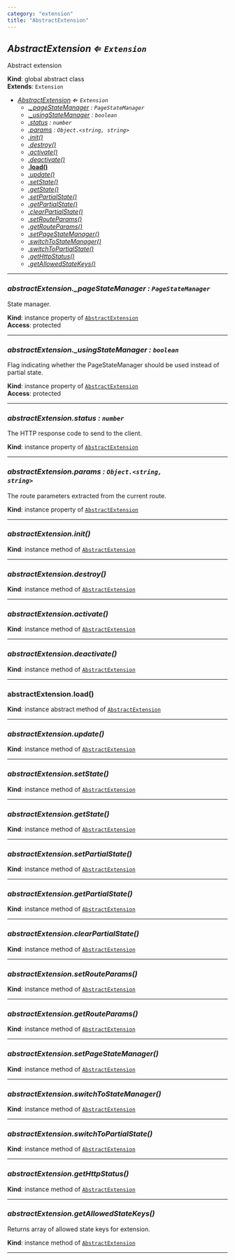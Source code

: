 ```yaml
---
category: "extension"
title: "AbstractExtension"
---
```


## *AbstractExtension ⇐ <code>Extension</code>*&nbsp;<a name="AbstractExtension" href="https://github.com/seznam/IMA.js-core/tree/0.16.7/extension/AbstractExtension.js#L11" target="_blank"><span class="icon"><i class="fas fa-external-link-alt fa-xs"></i></span></a>
Abstract extension

**Kind**: global abstract class  
**Extends**: <code>Extension</code>  

* *[AbstractExtension](#AbstractExtension) ⇐ <code>Extension</code>*
    * *[._pageStateManager](#AbstractExtension+_pageStateManager) : <code>PageStateManager</code>*
    * *[._usingStateManager](#AbstractExtension+_usingStateManager) : <code>boolean</code>*
    * *[.status](#AbstractExtension+status) : <code>number</code>*
    * *[.params](#AbstractExtension+params) : <code>Object.&lt;string, string&gt;</code>*
    * *[.init()](#AbstractExtension+init)*
    * *[.destroy()](#AbstractExtension+destroy)*
    * *[.activate()](#AbstractExtension+activate)*
    * *[.deactivate()](#AbstractExtension+deactivate)*
    * **[.load()](#AbstractExtension+load)**
    * *[.update()](#AbstractExtension+update)*
    * *[.setState()](#AbstractExtension+setState)*
    * *[.getState()](#AbstractExtension+getState)*
    * *[.setPartialState()](#AbstractExtension+setPartialState)*
    * *[.getPartialState()](#AbstractExtension+getPartialState)*
    * *[.clearPartialState()](#AbstractExtension+clearPartialState)*
    * *[.setRouteParams()](#AbstractExtension+setRouteParams)*
    * *[.getRouteParams()](#AbstractExtension+getRouteParams)*
    * *[.setPageStateManager()](#AbstractExtension+setPageStateManager)*
    * *[.switchToStateManager()](#AbstractExtension+switchToStateManager)*
    * *[.switchToPartialState()](#AbstractExtension+switchToPartialState)*
    * *[.getHttpStatus()](#AbstractExtension+getHttpStatus)*
    * *[.getAllowedStateKeys()](#AbstractExtension+getAllowedStateKeys)*


* * *

### *abstractExtension.\_pageStateManager : <code>PageStateManager</code>*&nbsp;<a name="AbstractExtension+_pageStateManager" href="https://github.com/seznam/IMA.js-core/tree/0.16.7/extension/AbstractExtension.js#L20" target="_blank"><span class="icon"><i class="fas fa-external-link-alt fa-xs"></i></span></a>
State manager.

**Kind**: instance property of [<code>AbstractExtension</code>](#AbstractExtension)  
**Access**: protected  

* * *

### *abstractExtension.\_usingStateManager : <code>boolean</code>*&nbsp;<a name="AbstractExtension+_usingStateManager" href="https://github.com/seznam/IMA.js-core/tree/0.16.7/extension/AbstractExtension.js#L29" target="_blank"><span class="icon"><i class="fas fa-external-link-alt fa-xs"></i></span></a>
Flag indicating whether the PageStateManager should be used instead
of partial state.

**Kind**: instance property of [<code>AbstractExtension</code>](#AbstractExtension)  
**Access**: protected  

* * *

### *abstractExtension.status : <code>number</code>*&nbsp;<a name="AbstractExtension+status" href="https://github.com/seznam/IMA.js-core/tree/0.16.7/extension/AbstractExtension.js#L36" target="_blank"><span class="icon"><i class="fas fa-external-link-alt fa-xs"></i></span></a>
The HTTP response code to send to the client.

**Kind**: instance property of [<code>AbstractExtension</code>](#AbstractExtension)  

* * *

### *abstractExtension.params : <code>Object.&lt;string, string&gt;</code>*&nbsp;<a name="AbstractExtension+params" href="https://github.com/seznam/IMA.js-core/tree/0.16.7/extension/AbstractExtension.js#L43" target="_blank"><span class="icon"><i class="fas fa-external-link-alt fa-xs"></i></span></a>
The route parameters extracted from the current route.

**Kind**: instance property of [<code>AbstractExtension</code>](#AbstractExtension)  

* * *

### *abstractExtension.init()*&nbsp;<a name="AbstractExtension+init" href="https://github.com/seznam/IMA.js-core/tree/0.16.7/extension/AbstractExtension.js#L51" target="_blank"><span class="icon"><i class="fas fa-external-link-alt fa-xs"></i></span></a>
**Kind**: instance method of [<code>AbstractExtension</code>](#AbstractExtension)  

* * *

### *abstractExtension.destroy()*&nbsp;<a name="AbstractExtension+destroy" href="https://github.com/seznam/IMA.js-core/tree/0.16.7/extension/AbstractExtension.js#L56" target="_blank"><span class="icon"><i class="fas fa-external-link-alt fa-xs"></i></span></a>
**Kind**: instance method of [<code>AbstractExtension</code>](#AbstractExtension)  

* * *

### *abstractExtension.activate()*&nbsp;<a name="AbstractExtension+activate" href="https://github.com/seznam/IMA.js-core/tree/0.16.7/extension/AbstractExtension.js#L61" target="_blank"><span class="icon"><i class="fas fa-external-link-alt fa-xs"></i></span></a>
**Kind**: instance method of [<code>AbstractExtension</code>](#AbstractExtension)  

* * *

### *abstractExtension.deactivate()*&nbsp;<a name="AbstractExtension+deactivate" href="https://github.com/seznam/IMA.js-core/tree/0.16.7/extension/AbstractExtension.js#L66" target="_blank"><span class="icon"><i class="fas fa-external-link-alt fa-xs"></i></span></a>
**Kind**: instance method of [<code>AbstractExtension</code>](#AbstractExtension)  

* * *

### **abstractExtension.load()**&nbsp;<a name="AbstractExtension+load" href="https://github.com/seznam/IMA.js-core/tree/0.16.7/extension/AbstractExtension.js#L72" target="_blank"><span class="icon"><i class="fas fa-external-link-alt fa-xs"></i></span></a>
**Kind**: instance abstract method of [<code>AbstractExtension</code>](#AbstractExtension)  

* * *

### *abstractExtension.update()*&nbsp;<a name="AbstractExtension+update" href="https://github.com/seznam/IMA.js-core/tree/0.16.7/extension/AbstractExtension.js#L82" target="_blank"><span class="icon"><i class="fas fa-external-link-alt fa-xs"></i></span></a>
**Kind**: instance method of [<code>AbstractExtension</code>](#AbstractExtension)  

* * *

### *abstractExtension.setState()*&nbsp;<a name="AbstractExtension+setState" href="https://github.com/seznam/IMA.js-core/tree/0.16.7/extension/AbstractExtension.js#L89" target="_blank"><span class="icon"><i class="fas fa-external-link-alt fa-xs"></i></span></a>
**Kind**: instance method of [<code>AbstractExtension</code>](#AbstractExtension)  

* * *

### *abstractExtension.getState()*&nbsp;<a name="AbstractExtension+getState" href="https://github.com/seznam/IMA.js-core/tree/0.16.7/extension/AbstractExtension.js#L98" target="_blank"><span class="icon"><i class="fas fa-external-link-alt fa-xs"></i></span></a>
**Kind**: instance method of [<code>AbstractExtension</code>](#AbstractExtension)  

* * *

### *abstractExtension.setPartialState()*&nbsp;<a name="AbstractExtension+setPartialState" href="https://github.com/seznam/IMA.js-core/tree/0.16.7/extension/AbstractExtension.js#L109" target="_blank"><span class="icon"><i class="fas fa-external-link-alt fa-xs"></i></span></a>
**Kind**: instance method of [<code>AbstractExtension</code>](#AbstractExtension)  

* * *

### *abstractExtension.getPartialState()*&nbsp;<a name="AbstractExtension+getPartialState" href="https://github.com/seznam/IMA.js-core/tree/0.16.7/extension/AbstractExtension.js#L121" target="_blank"><span class="icon"><i class="fas fa-external-link-alt fa-xs"></i></span></a>
**Kind**: instance method of [<code>AbstractExtension</code>](#AbstractExtension)  

* * *

### *abstractExtension.clearPartialState()*&nbsp;<a name="AbstractExtension+clearPartialState" href="https://github.com/seznam/IMA.js-core/tree/0.16.7/extension/AbstractExtension.js#L128" target="_blank"><span class="icon"><i class="fas fa-external-link-alt fa-xs"></i></span></a>
**Kind**: instance method of [<code>AbstractExtension</code>](#AbstractExtension)  

* * *

### *abstractExtension.setRouteParams()*&nbsp;<a name="AbstractExtension+setRouteParams" href="https://github.com/seznam/IMA.js-core/tree/0.16.7/extension/AbstractExtension.js#L135" target="_blank"><span class="icon"><i class="fas fa-external-link-alt fa-xs"></i></span></a>
**Kind**: instance method of [<code>AbstractExtension</code>](#AbstractExtension)  

* * *

### *abstractExtension.getRouteParams()*&nbsp;<a name="AbstractExtension+getRouteParams" href="https://github.com/seznam/IMA.js-core/tree/0.16.7/extension/AbstractExtension.js#L142" target="_blank"><span class="icon"><i class="fas fa-external-link-alt fa-xs"></i></span></a>
**Kind**: instance method of [<code>AbstractExtension</code>](#AbstractExtension)  

* * *

### *abstractExtension.setPageStateManager()*&nbsp;<a name="AbstractExtension+setPageStateManager" href="https://github.com/seznam/IMA.js-core/tree/0.16.7/extension/AbstractExtension.js#L149" target="_blank"><span class="icon"><i class="fas fa-external-link-alt fa-xs"></i></span></a>
**Kind**: instance method of [<code>AbstractExtension</code>](#AbstractExtension)  

* * *

### *abstractExtension.switchToStateManager()*&nbsp;<a name="AbstractExtension+switchToStateManager" href="https://github.com/seznam/IMA.js-core/tree/0.16.7/extension/AbstractExtension.js#L156" target="_blank"><span class="icon"><i class="fas fa-external-link-alt fa-xs"></i></span></a>
**Kind**: instance method of [<code>AbstractExtension</code>](#AbstractExtension)  

* * *

### *abstractExtension.switchToPartialState()*&nbsp;<a name="AbstractExtension+switchToPartialState" href="https://github.com/seznam/IMA.js-core/tree/0.16.7/extension/AbstractExtension.js#L163" target="_blank"><span class="icon"><i class="fas fa-external-link-alt fa-xs"></i></span></a>
**Kind**: instance method of [<code>AbstractExtension</code>](#AbstractExtension)  

* * *

### *abstractExtension.getHttpStatus()*&nbsp;<a name="AbstractExtension+getHttpStatus" href="https://github.com/seznam/IMA.js-core/tree/0.16.7/extension/AbstractExtension.js#L170" target="_blank"><span class="icon"><i class="fas fa-external-link-alt fa-xs"></i></span></a>
**Kind**: instance method of [<code>AbstractExtension</code>](#AbstractExtension)  

* * *

### *abstractExtension.getAllowedStateKeys()*&nbsp;<a name="AbstractExtension+getAllowedStateKeys" href="https://github.com/seznam/IMA.js-core/tree/0.16.7/extension/AbstractExtension.js#L179" target="_blank"><span class="icon"><i class="fas fa-external-link-alt fa-xs"></i></span></a>
Returns array of allowed state keys for extension.

**Kind**: instance method of [<code>AbstractExtension</code>](#AbstractExtension)  

* * *

